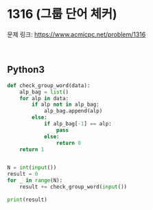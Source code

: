 # 1316 (그룹 단어 체커)

문제 링크: <https://www.acmicpc.net/problem/1316>

<br>

## Python3

```python
def check_group_word(data):
    alp_bag = list()
    for alp in data:
        if alp not in alp_bag:
            alp_bag.append(alp)
        else:
            if alp_bag[-1] == alp:
                pass
            else:
                return 0
    return 1


N = int(input())
result = 0
for _ in range(N):
    result += check_group_word(input())
    
print(result)
```
